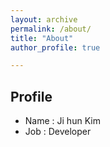 ```yaml
---
layout: archive
permalink: /about/
title: "About"
author_profile: true

---
```


## Profile
- Name : Ji hun Kim
- Job : Developer
